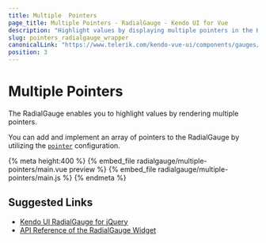 ```yaml
---
title: Multiple  Pointers
page_title: Multiple Pointers - RadialGauge - Kendo UI for Vue
description: "Highlight values by displaying multiple pointers in the Kendo UI RadialGauge wrapper for Vue."
slug: pointers_radialgauge_wrapper
canonicalLink: "https://www.telerik.com/kendo-vue-ui/components/gauges/radialgauge/multiple-pointers/"
position: 3
---
```


<div><WrapperBanner link="/kendo-vue-ui/components/gauges/radialgauge/multiple-pointers/"></WrapperBanner></div>    

# Multiple Pointers

The RadialGauge enables you to highlight values by rendering multiple pointers.

You can add and implement an array of pointers to the RadialGauge by utilizing the [`pointer`](https://docs.telerik.com/kendo-ui/api/javascript/dataviz/ui/lineargauge#configuration-pointer) configuration.

{% meta height:400 %}
{% embed_file radialgauge/multiple-pointers/main.vue preview %}
{% embed_file radialgauge/multiple-pointers/main.js %}
{% endmeta %}

## Suggested Links

* [Kendo UI RadialGauge for jQuery](https://docs.telerik.com/kendo-ui/controls/gauges/radialgauge/overview)
* [API Reference of the RadialGauge Widget](https://docs.telerik.com/kendo-ui/api/javascript/dataviz/ui/radialgauge)
